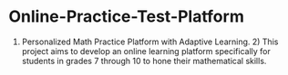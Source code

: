 # Online-Practice-Test-Platform
1) Personalized Math Practice Platform with Adaptive Learning. 2) This project aims to develop an online learning platform specifically for students in grades 7 through 10 to hone their mathematical skills.
